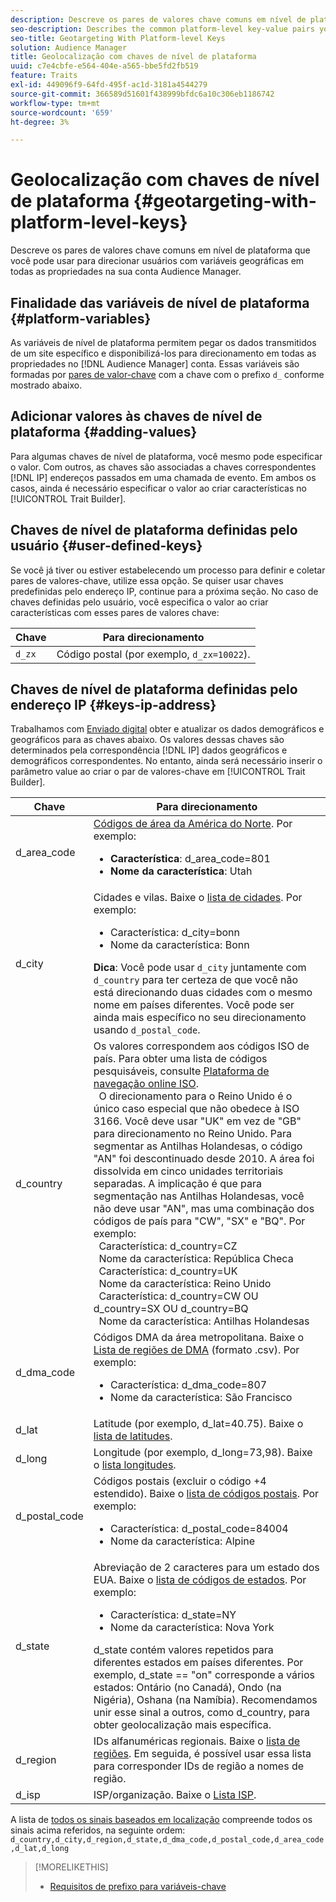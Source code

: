 ```yaml
---
description: Descreve os pares de valores chave comuns em nível de plataforma que você pode usar para direcionar usuários com variáveis geográficas em todas as propriedades na sua conta Audience Manager.
seo-description: Describes the common platform-level key-value pairs you can use to target users with geographic variables across all properties in your Audience Manager account.
seo-title: Geotargeting With Platform-level Keys
solution: Audience Manager
title: Geolocalização com chaves de nível de plataforma
uuid: c7e4cbfe-e564-404e-a565-bbe5fd2fb519
feature: Traits
exl-id: 449096f9-64fd-495f-ac1d-3181a4544279
source-git-commit: 366589d51601f438999bfdc6a10c306eb1186742
workflow-type: tm+mt
source-wordcount: '659'
ht-degree: 3%

---
```


# Geolocalização com chaves de nível de plataforma {#geotargeting-with-platform-level-keys}

Descreve os pares de valores chave comuns em nível de plataforma que você pode usar para direcionar usuários com variáveis geográficas em todas as propriedades na sua conta Audience Manager.

<!-- c_tb_platform_vars.xml -->

## Finalidade das variáveis de nível de plataforma {#platform-variables}

As variáveis de nível de plataforma permitem pegar os dados transmitidos de um site específico e disponibilizá-los para direcionamento em todas as propriedades no [!DNL Audience Manager] conta. Essas variáveis são formadas por [pares de valor-chave](../../reference/key-value-pairs-explained.md) com a chave com o prefixo `d_` conforme mostrado abaixo.

## Adicionar valores às chaves de nível de plataforma {#adding-values}

Para algumas chaves de nível de plataforma, você mesmo pode especificar o valor. Com outros, as chaves são associadas a chaves correspondentes [!DNL IP] endereços passados em uma chamada de evento. Em ambos os casos, ainda é necessário especificar o valor ao criar características no [!UICONTROL Trait Builder].

## Chaves de nível de plataforma definidas pelo usuário {#user-defined-keys}

Se você já tiver ou estiver estabelecendo um processo para definir e coletar pares de valores-chave, utilize essa opção. Se quiser usar chaves predefinidas pelo endereço IP, continue para a próxima seção. No caso de chaves definidas pelo usuário, você especifica o valor ao criar características com esses pares de valores chave:

| Chave | Para direcionamento |
|---|---|
| `d_zx` | Código postal (por exemplo, `d_zx=10022`). |

## Chaves de nível de plataforma definidas pelo endereço IP {#keys-ip-address}

Trabalhamos com [Enviado digital](https://www.digitalenvoy.com/) obter e atualizar os dados demográficos e geográficos para as chaves abaixo. Os valores dessas chaves são determinados pela correspondência [!DNL IP] dados geográficos e demográficos correspondentes. No entanto, ainda será necessário inserir o parâmetro value ao criar o par de valores-chave em [!UICONTROL Trait Builder].

| Chave | Para direcionamento |
|--- |--- |
| d_area_code | [Códigos de área da América do Norte](https://en.wikipedia.org/wiki/List_of_North_American_Numbering_Plan_area_codes).  Por exemplo: <ul><li>**Característica**: d_area_code=801</li><li>**Nome da característica**: Utah</li></ul> |
| d_city | Cidades e vilas. Baixe o [lista de cidades](assets/d_city.txt).  Por exemplo: <ul><li>Característica: d_city=bonn</li><li>Nome da característica: Bonn</li></ul> **Dica**: Você pode usar `d_city` juntamente com `d_country` para ter certeza de que você não está direcionando duas cidades com o mesmo nome em países diferentes. Você pode ser ainda mais específico no seu direcionamento usando `d_postal_code`. |
| d_country | Os valores correspondem aos códigos ISO de país. Para obter uma lista de códigos pesquisáveis, consulte [Plataforma de navegação online ISO](https://www.iso.org/obp/ui/#home). <br>  O direcionamento para o Reino Unido é o único caso especial que não obedece à ISO 3166. Você deve usar &quot;UK&quot; em vez de &quot;GB&quot; para direcionamento no Reino Unido.  Para segmentar as Antilhas Holandesas, o código &quot;AN&quot; foi descontinuado desde 2010. A área foi dissolvida em cinco unidades territoriais separadas. A implicação é que para segmentação nas Antilhas Holandesas, você não deve usar &quot;AN&quot;, mas uma combinação dos códigos de país para &quot;CW&quot;, &quot;SX&quot; e &quot;BQ&quot;.  Por exemplo:  <br>  Característica: d_country=CZ  <br>  Nome da característica: República Checa <br>  Característica: d_country=UK <br>  Nome da característica: Reino Unido  <br>  Característica: d_country=CW OU d_country=SX OU d_country=BQ  <br>  Nome da característica: Antilhas Holandesas |
| d_dma_code | Códigos DMA da área metropolitana. Baixe o [Lista de regiões de DMA](assets/DMAregions.csv) (formato .csv).  Por exemplo: <ul><li>Característica: d_dma_code=807</li><li>Nome da característica: São Francisco</li></ul> |
| d_lat | Latitude (por exemplo, d_lat=40.75). Baixe o [lista de latitudes](assets/d_lat.txt). |
| d_long | Longitude (por exemplo, d_long=73,98). Baixe o [lista longitudes](assets/d_long.txt). |
| d_postal_code | Códigos postais (excluir o código +4 estendido). Baixe o  [lista de códigos postais](assets/d_postal_code.txt).  Por exemplo: <ul><li>Característica: d_postal_code=84004 </li><li>Nome da característica: Alpine</li></ul> |
| d_state | Abreviação de 2 caracteres para um estado dos EUA. Baixe o [lista de códigos de estados](assets/d_state.txt).  Por exemplo: <ul><li>Característica: d_state=NY </li><li>Nome da característica: Nova York</li></ul>d_state contém valores repetidos para diferentes estados em países diferentes. Por exemplo, d_state == &quot;on&quot; corresponde a vários estados: Ontário (no Canadá), Ondo (na Nigéria), Oshana (na Namíbia). Recomendamos unir esse sinal a outros, como d_country, para obter geolocalização mais específica. |
| d_region | IDs alfanuméricas regionais. Baixe o [lista de regiões](assets/Country_RegionCodes_City.csv).  Em seguida, é possível usar essa lista para corresponder IDs de região a nomes de região. |
| d_isp | ISP/organização. Baixe o [Lista ISP](assets/d_isp.txt). |

A lista de [todos os sinais baseados em localização](assets/all.txt) compreende todos os sinais acima referidos, na seguinte ordem: `d_country,d_city,d_region,d_state,d_dma_code,d_postal_code,d_area_code,d_lat,d_long`

>[!MORELIKETHIS]
>
>* [Requisitos de prefixo para variáveis-chave](../../features/traits/trait-variable-prefixes.md)


